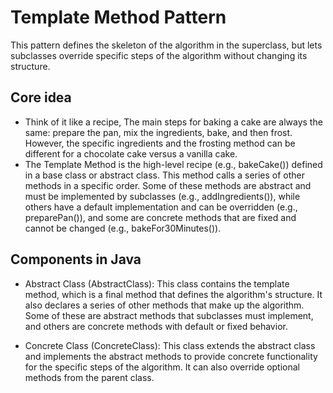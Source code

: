 # Template Method Pattern

This pattern defines the skeleton of the algorithm in the superclass, but lets subclasses override specific steps of the algorithm without changing its structure.

## Core idea

- Think of it like a recipe, The main steps for baking a cake are always the same: prepare the pan, mix the ingredients, bake, and then frost. However, the specific ingredients and the frosting method can be different for a chocolate cake versus a vanilla cake.  
- The Template Method is the high-level recipe (e.g., bakeCake()) defined in a base class or abstract class. This method calls a series of other methods in a specific order. Some of these methods are abstract and must be implemented by subclasses (e.g., addIngredients()), while others have a default implementation and can be overridden (e.g., preparePan()), and some are concrete methods that are fixed and cannot be changed (e.g., bakeFor30Minutes()).

## Components in Java

- Abstract Class (AbstractClass): This class contains the template method, which is a final method that defines the algorithm's structure. It also declares a series of other methods that make up the algorithm. Some of these are abstract methods that subclasses must implement, and others are concrete methods with default or fixed behavior.

- Concrete Class (ConcreteClass): This class extends the abstract class and implements the abstract methods to provide concrete functionality for the specific steps of the algorithm. It can also override optional methods from the parent class.